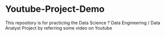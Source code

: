 # Youtube-Project-Demo
This repository is for practicing the Data Science ? Data Engineering / Data Analyst Project by referring some video on Youtube 

